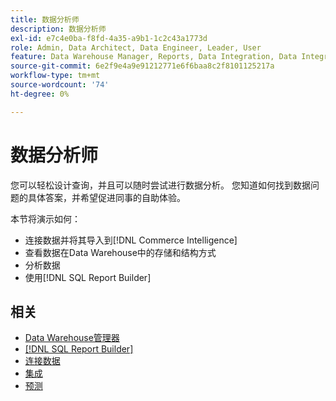 ```yaml
---
title: 数据分析师
description: 数据分析师
exl-id: e7c4e0ba-f8fd-4a35-a9b1-1c2c43a1773d
role: Admin, Data Architect, Data Engineer, Leader, User
feature: Data Warehouse Manager, Reports, Data Integration, Data Integration
source-git-commit: 6e2f9e4a9e91212771e6f6baa8c2f8101125217a
workflow-type: tm+mt
source-wordcount: '74'
ht-degree: 0%

---
```


# 数据分析师

您可以轻松设计查询，并且可以随时尝试进行数据分析。 您知道如何找到数据问题的具体答案，并希望促进同事的自助体验。

本节将演示如何：
* 连接数据并将其导入到[!DNL Commerce Intelligence]
* 查看数据在Data Warehouse中的存储和结构方式
* 分析数据
* 使用[!DNL SQL Report Builder]

## 相关

* [Data Warehouse管理器](../mbi/data-analyst/data-warehouse-mgr/tour-dwm.md)
* [[!DNL SQL Report Builder]](data-analyst/dev-reports/sql-rpt-bldr.md)
* [连接数据](../mbi/data-analyst/importing-data/connecting-data/connecting-data.md)
* [集成](../mbi/data-analyst/importing-data/integrations/magento.md)
* [预测](../mbi/data-analyst/analysis/forecasting.md)
